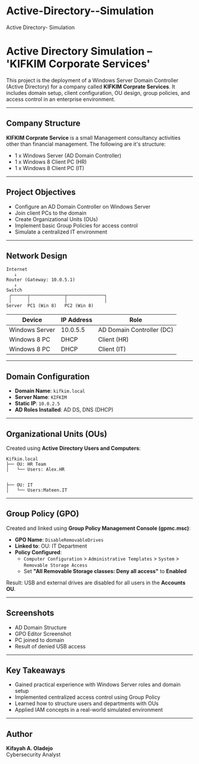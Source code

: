 # Active-Directory--Simulation
Active Directory- Simulation
# Active Directory Simulation – 'KIFKIM Corporate Services'
This project is the deployment of a Windows Server Domain Controller (Active Directory) for a company called **KIFKIM Corprate Services**. It includes domain setup, client configuration, OU design, group policies, and access control in an enterprise environment.

---

## Company Structure

**KIFKIM Corprate Service** is a small Management consultancy activities other than financial management. The following are it's structure:

- 1 x Windows Server (AD Domain Controller)
- 1 x Windows 8 Client PC (HR)
- 1 x Windows 8 Client PC (IT)

---

## Project Objectives

- Configure an AD Domain Controller on Windows Server
- Join client PCs to the domain
- Create Organizational Units (OUs)
- Implement basic Group Policies for access control
- Simulate a centralized IT environment

---
## Network Design

```
Internet
   ↓
Router (Gateway: 10.0.5.1)
   ↓
Switch
 ┌──────┬─────────────┬──────────────┐
 │      │             │              │
Server  PC1 (Win 8)   PC2 (Win 8)
```

| Device        | IP Address      | Role                        |
|---------------|----------------|-----------------------------|
| Windows Server| 10.0.5.5  | AD Domain Controller (DC)   |
| Windows 8 PC  | DHCP    | Client (HR)           |
| Windows 8 PC  | DHCP    | Client (IT)               |

---

## Domain Configuration

- **Domain Name**: `kifkim.local`
- **Server Name**: `KIFKIM`
- **Static IP**: `10.0.2.5`
- **AD Roles Installed**: AD DS, DNS (DHCP)
---

## Organizational Units (OUs)

Created using **Active Directory Users and Computers**:

```
Kifkim.local
├── OU: HR Team
│   └── Users: Alex.HR
    

├── OU: IT
│   └── Users:Mateen.IT
```

---
## Group Policy (GPO)

Created and linked using **Group Policy Management Console (gpmc.msc)**:

- **GPO Name**: `DisableRemovableDrives`
- **Linked to**: OU: IT Department
- **Policy Configured**:
  - `Computer Configuration` > `Administrative Templates` > `System` > `Removable Storage Access`
  - Set **"All Removable Storage classes: Deny all access"** to **Enabled**

Result: USB and external drives are disabled for all users in the **Accounts OU**.

---
## Screenshots

- AD Domain Structure
- GPO Editor Screenshot
- PC joined to domain
- Result of denied USB access

---

## Key Takeaways

- Gained practical experience with Windows Server roles and domain setup
- Implemented centralized access control using Group Policy
- Learned how to structure users and departments with OUs
- Applied IAM concepts in a real-world simulated environment

---

## Author

**Kifayah A. Oladejo**  
Cybersecurity Analyst  
